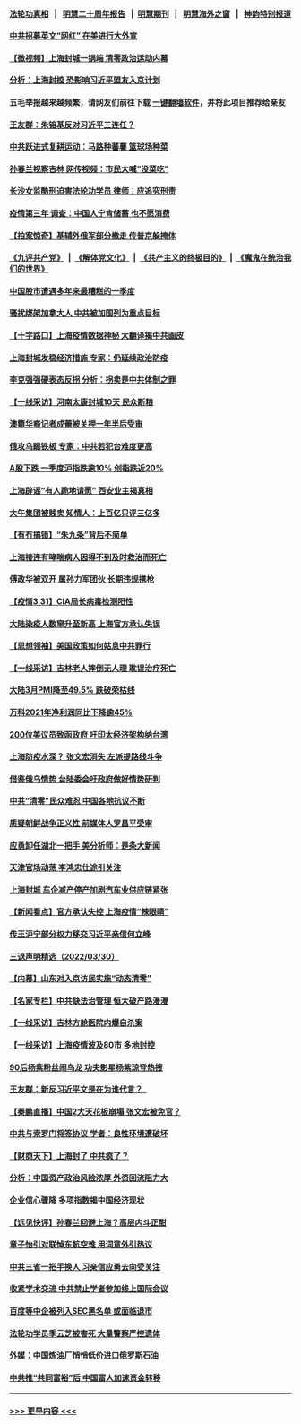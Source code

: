 #### [法轮功真相](https://github.com/gfw-breaker/truth/blob/master/README.md?t=0) &nbsp;&nbsp;|&nbsp;&nbsp; [明慧二十周年报告](https://github.com/gfw-breaker/mh-reports/blob/master/README.md?t=0) &nbsp;&nbsp;|&nbsp;&nbsp;[明慧期刊](https://github.com/gfw-breaker/mh-qikan) &nbsp;&nbsp;|&nbsp;&nbsp; [明慧海外之窗](https://github.com/gfw-breaker/mh-news/blob/master/README.md?t=0) &nbsp;&nbsp;|&nbsp;&nbsp; [神韵特别报道](https://github.com/gfw-breaker/mh-news/blob/master/shenyun.md?t=0)
#### [中共招募英文“网红” 在美进行大外宣](../pages/nsc413/n13686907.md?t=04010853) 
#### [【微视频】上海封城一锅端 清零政治运动内幕](../pages/nsc413/n13686590.md?t=04010853) 
#### [分析：上海封控 恐影响习近平盟友入京计划](../pages/nsc413/n13686881.md?t=04010853) 
#### 五毛举报越来越频繁，请网友们前往下载 [一键翻墙软件](https://github.com/gfw-breaker/ssr-accounts)，并将此项目推荐给亲友
#### [王友群：朱镕基反对习近平三连任？](../pages/nsc413/n13687190.md?t=04010853) 
#### [中共跃进式复耕运动：马路种蕃薯 篮球场种菜](../pages/nsc413/n13687100.md?t=04010853) 
#### [孙春兰视察吉林 网传视频：市民大喊“没菜吃”](../pages/nsc413/n13683738.md?t=04010853) 
#### [长沙女监酷刑迫害法轮功学员 律师：应追究刑责](../pages/nsc413/n13684077.md?t=04010853) 
#### [疫情第三年 调查：中国人宁肯储蓄 也不愿消费](../pages/nsc413/n13686944.md?t=04010853) 
#### [【拍案惊奇】基辅外俄军部分撤走 传普京躲掩体](../pages/nsc413/n13686092.md?t=04010853) 
#### [《九评共产党》](https://github.com/begood0513/9ping.md/blob/master/README.md) &nbsp;|&nbsp; [《解体党文化》](../../../../jtdwh.md/blob/master/README.md)  &nbsp;|&nbsp; [《共产主义的终极目的》](../../../../gczydzjmd.md/blob/master/README.md) &nbsp;|&nbsp; [《魔鬼在统治我们的世界》](../../../../mgztzwmdsj.md/blob/master/README.md) 
#### [中国股市遭遇多年来最糟糕的一季度](../pages/nsc413/n13686809.md?t=04010853) 
#### [骚扰绑架加拿大人 中共被加国列为重点目标](../pages/nsc413/n13684552.md?t=04010853) 
#### [【十字路口】上海疫情数据神秘 大翻译揭中共画皮](../pages/nsc413/n13686089.md?t=04010853) 
#### [上海封城发稳经济措施 专家：仍延续政治防疫](../pages/nsc413/n13686564.md?t=04010853) 
#### [李克强强硬表态反拐 分析：拐卖是中共体制之罪](../pages/nsc413/n13686616.md?t=04010853) 
#### [【一线采访】河南太康封城10天 民众断粮](../pages/nsc413/n13686135.md?t=04010853) 
#### [澳籍华裔记者成蕾被关押一年半后受审](../pages/nsc413/n13686690.md?t=04010853) 
#### [俄攻乌踢铁板 专家：中共若犯台难度更高](../pages/nsc413/n13681383.md?t=04010853) 
#### [A股下跌 一季度沪指跌逾10% 创指跌近20%](../pages/nsc413/n13685743.md?t=04010853) 
#### [上海辟谣“有人跪地请愿” 西安业主揭真相](../pages/nsc413/n13686024.md?t=04010853) 
#### [大午集团被贱卖 知情人：上百亿只评三亿多](../pages/nsc413/n13686041.md?t=04010853) 
#### [【有冇搞错】“朱九条”背后不简单](../pages/nsc413/n13684635.md?t=04010853) 
#### [上海接连有哮喘病人因得不到及时救治而死亡](../pages/nsc413/n13686074.md?t=04010853) 
#### [傅政华被双开 属孙力军团伙 长期违规携枪](../pages/nsc413/n13685927.md?t=04010853) 
#### [【疫情3.31】CIA局长病毒检测阳性](../pages/nsc413/n13685504.md?t=04010853) 
#### [大陆染疫人数窜升至新高 上海官方承认失误](../pages/nsc413/n13685251.md?t=04010853) 
#### [【思想领袖】美国政策如何姑息中共罪行](../pages/nsc413/n13654193.md?t=04010853) 
#### [【一线采访】吉林老人摔倒无人理 耽误治疗死亡](../pages/nsc413/n13685746.md?t=04010853) 
#### [大陆3月PMI降至49.5% 跌破荣枯线](../pages/nsc413/n13685582.md?t=04010853) 
#### [万科2021年净利润同比下降逾45%](../pages/nsc413/n13684897.md?t=04010853) 
#### [200位美议员致函政府 吁印太经济架构纳台湾](../pages/nsc413/n13685382.md?t=04010853) 
#### [上海防疫水深？ 张文宏消失 左派提路线斗争](../pages/nsc413/n13685194.md?t=04010853) 
#### [借鉴俄乌情势 台陆委会吁政府做好情势研判](../pages/nsc413/n13684926.md?t=04010853) 
#### [中共“清零”民众难忍 中国各地抗议不断](../pages/nsc413/n13685186.md?t=04010853) 
#### [质疑朝鲜战争正义性 前媒体人罗昌平受审](../pages/nsc413/n13684761.md?t=04010853) 
#### [应勇卸任湖北一把手 美分析师：是条大新闻](../pages/nsc413/n13684346.md?t=04010853) 
#### [天津官场动荡 李鸿忠仕途引关注](../pages/nsc413/n13684870.md?t=04010853) 
#### [上海封城 车企减产停产加剧汽车业供应链紧张](../pages/nsc413/n13684697.md?t=04010853) 
#### [【新闻看点】官方承认失控 上海疫情“辣眼睛”](../pages/nsc413/n13684412.md?t=04010853) 
#### [传王沪宁部分权力移交习近平亲信何立峰](../pages/nsc413/n13684779.md?t=04010853) 
#### [三退声明精选（2022/03/30）](../pages/nsc413/n13684873.md?t=04010853) 
#### [【内幕】山东对入京访民实施“动态清零”](../pages/nsc413/n13684663.md?t=04010853) 
#### [【名家专栏】中共缺法治管理 恒大破产路漫漫](../pages/nsc413/n13683523.md?t=04010853) 
#### [【一线采访】吉林方舱医院内爆自杀案](../pages/nsc413/n13684478.md?t=04010853) 
#### [【一线采访】上海疫情波及80市 多地封控](../pages/nsc413/n13684549.md?t=04010853) 
#### [90后杨紫粉丝闹乌龙 功夫影星杨紫琼登热搜](../pages/nsc413/n13684458.md?t=04010853) 
#### [王友群：新反习近平文是在为谁代言？  ](../pages/nsc413/n13684409.md?t=04010853) 
#### [【秦鹏直播】中国2大天花板崩塌 张文宏被免官？](../pages/nsc413/n13684435.md?t=04010853) 
#### [中共与索罗门将签协议 学者：良性环境遭破坏](../pages/nsc413/n13684536.md?t=04010853) 
#### [【财商天下】上海封了 中共疯了？](../pages/nsc413/n13684300.md?t=04010853) 
#### [分析：中国资产政治风险浓厚 外资回流阻力大](../pages/nsc413/n13684349.md?t=04010853) 
#### [企业信心骤降 多项指数揭中国经济现状](../pages/nsc413/n13684393.md?t=04010853) 
#### [【远见快评】孙春兰回避上海？高层内斗正酣](../pages/nsc413/n13684447.md?t=04010853) 
#### [章子怡引对联悼东航空难 用词意外引热议](../pages/nsc413/n13684323.md?t=04010853) 
#### [中共三省一把手换人 习亲信应勇去向受关注](../pages/nsc413/n13684270.md?t=04010853) 
#### [收紧学术交流 中共禁止学者参加线上国际会议](../pages/nsc413/n13684255.md?t=04010853) 
#### [百度等中企被列入SEC黑名单 或面临退市](../pages/nsc413/n13684166.md?t=04010853) 
#### [法轮功学员季云芝被害死 大量警察严控遗体](../pages/nsc413/n13683424.md?t=04010853) 
#### [外媒：中国炼油厂悄悄低价进口俄罗斯石油](../pages/nsc413/n13684278.md?t=04010853) 
#### [中共推“共同富裕”后 中国富人加速资金转移](../pages/nsc413/n13684182.md?t=04010853) 

----
#### [ >>> 更早内容 <<< ](../indexes/nsc413-earlier.md)
